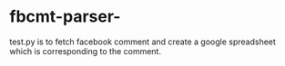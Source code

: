 # fbcmt-parser-

test.py is to fetch facebook comment and create a google spreadsheet which is corresponding to the comment.
